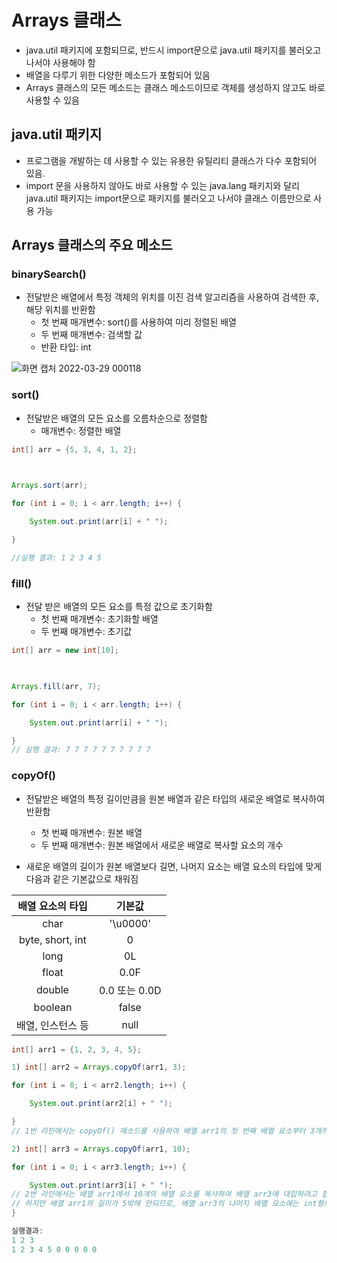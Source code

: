 # Arrays 클래스
- java.util 패키지에 포함되므로, 반드시 import문으로 java.util 패키지를 불러오고 나서야 사용해야 함
- 배열을 다루기 위한 다양한 메소드가 포함되어 있음
- Arrays 클래스의 모든 메소드는 클래스 메소드이므로 객체를 생성하지 않고도 바로 사용할 수 있음



## java.util 패키지
- 프로그램을 개발하는 데 사용할 수 있는 유용한 유틸리티 클래스가 다수 포함되어 있음.
- import 문을 사용하지 않아도 바로 사용할 수 있는 java.lang 패키지와 달리 java.util 패키지는 import문으로 패키지를 불러오고 나서야 클래스 이름만으로 사용 가능


## Arrays 클래스의 주요 메소드

### binarySearch()
- 전달받은 배열에서 특정 객체의 위치를 이진 검색 알고리즘을 사용하여 검색한 후, 해당 위치를 반환함
	- 첫 번째 매개변수: sort()를 사용하여 미리 정렬된 배열
	- 두 번째 매개변수: 검색할 값
	- 반환 타입: int

![화면 캡처 2022-03-29 000118](https://user-images.githubusercontent.com/81403841/160428570-7c5b54ea-9f59-4341-918c-b039cb2f0bbf.png)



### sort()
- 전달받은 배열의 모든 요소를 오름차순으로 정렬함
	- 매개변수: 정렬한 배열

``` java
int[] arr = {5, 3, 4, 1, 2};

 

Arrays.sort(arr);

for (int i = 0; i < arr.length; i++) {

    System.out.print(arr[i] + " ");

}

//실행 결과: 1 2 3 4 5

```

### fill()
- 전달 받은 배열의 모든 요소를 특정 값으로 초기화함
	- 첫 번째 매개변수: 초기화할 배열
	- 두 번째 매개변수: 초기값

``` java
int[] arr = new int[10];

 

Arrays.fill(arr, 7);

for (int i = 0; i < arr.length; i++) {

    System.out.print(arr[i] + " ");

}
// 실행 결과: 7 7 7 7 7 7 7 7 7 7

```

### copyOf()
- 전달받은 배열의 특정 길이만큼을 원본 배열과 같은 타입의 새로운 배열로 복사하여 반환함
	- 첫 번째 매개변수: 원본 배열
	- 두 번째 매개변수: 원본 배열에서 새로운 배열로 복사할 요소의 개수

- 새로운 배열의 길이가 원본 배열보다 길면, 나머지 요소는 배열 요소의 타입에 맞게 다음과 같은 기본값으로 채워짐


배열 요소의 타입 | 기본값
|:---:|:---:|
char|'\u0000'
byte, short, int|0
long|0L
float|0.0F
double|0.0 또는 0.0D
boolean|false
배열, 인스턴스 등|null

``` java
int[] arr1 = {1, 2, 3, 4, 5};

1) int[] arr2 = Arrays.copyOf(arr1, 3);

for (int i = 0; i < arr2.length; i++) {

    System.out.print(arr2[i] + " ");

}
// 1번 라인에서는 copyOf() 메소드를 사용하여 배열 arr1의 첫 번째 배열 요소부터 3개의 요소를 복사하여 배열 arr2에 대입하고 있습니다.

2) int[] arr3 = Arrays.copyOf(arr1, 10);

for (int i = 0; i < arr3.length; i++) {

    System.out.print(arr3[i] + " ");
// 2번 라인에서는 배열 arr1에서 10개의 배열 요소를 복사하여 배열 arr3에 대입하려고 합니다.
// 하지만 배열 arr1의 길이가 5밖에 안되므로, 배열 arr3의 나머지 배열 요소에는 int형의 기본값인 0이 채워지게 됩니다.
}

실행결과: 
1 2 3
1 2 3 4 5 0 0 0 0 0
```







